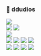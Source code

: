 ### 🐹 ddudios

<a href="https://velog.io/@ddudi"><img src="https://img.shields.io/badge/Velog-4DB6AC?style=flat-square&logo=velog&logoColor=white"/></a>  
<img src="https://img.shields.io/badge/SwiftUI-E65100?style=flat-square&logo=swift&logoColor=white"/>
<img src="https://img.shields.io/badge/UIKit-E65100?style=flat-square&logo=swift&logoColor=white"/>  
<img src="https://img.shields.io/badge/Firebase-FFCA28?style=flat-square&logo=firebase&logoColor=white"/>  
<img src="https://img.shields.io/badge/Xcode-1E88E5?style=flat-square&logo=xcode&logoColor=white"/>
<img src="https://img.shields.io/badge/Eclipse-1A237E?style=flat-square&logo=eclipse&logoColor=white"/>
<img src="https://img.shields.io/badge/SolidWorks-DD0700?style=flat-square&logo=dassaultsystemes&logoColor=white"/>
<img src="https://img.shields.io/badge/Arduino-00878F?style=flat-square&logo=arduino&logoColor=white"/>  
<img src="https://img.shields.io/badge/GitHub-212121?style=flat-square&logo=github&logoColor=white"/>
<img src="https://img.shields.io/badge/Notion-212121?style=flat-square&logo=notion&logoColor=white"/>
<img src="https://img.shields.io/badge/Obsidian-7C3AED?style=flat-square&logo=obsidian&logoColor=white"/>
<img src="https://img.shields.io/badge/Figma-FF5722?style=flat-square&logo=figma&logoColor=white"/>


<!--
**ddudios/ddudios** is a ✨ _special_ ✨ repository because its `README.md` (this file) appears on your GitHub profile.

Here are some ideas to get you started:

- 🔭 I’m currently working on ...
- 🌱 I’m currently learning ...
- 👯 I’m looking to collaborate on ...
- 🤔 I’m looking for help with ...
- 💬 Ask me about ...
- 📫 How to reach me: ...
- 😄 Pronouns: ...
- ⚡ Fun fact: ...
- [아이콘 사이트](https://simpleicons.org/)
-->
